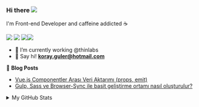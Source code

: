 ### Hi there <a><img src="https://media.giphy.com/media/hvRJCLFzcasrR4ia7z/giphy.gif" width="25px"></a>
I'm Front-end Developer and caffeine addicted :coffee:

<p><a href="https://www.twitter.com/koraycode" target="_blank"><img src="https://img.shields.io/badge/twitter-%231DA1F2.svg?&style=for-the-badge&logo=twitter&logoColor=white" height=25></a> <a href="https://www.linkedin.com/in/koray-guler" target="_blank"><img src="https://img.shields.io/badge/linkedin-%230077B5.svg?&style=for-the-badge&logo=linkedin&logoColor=white" height=25></a> <a href="https://medium.com/@korayguler" target="_blank"><img src="https://img.shields.io/badge/medium-%2312100E.svg?&style=for-the-badge&logo=medium&logoColor=white" height=25></a><a href="https://korayguler.com/" target="_blank"><img src="https://visitor-badge.laobi.icu/badge?page_id=korayguler" height=25/> </a>
</p>
<p>
<!--
<a href="https://www.instagram.com/koraycode/"><img src="https://img.shields.io/badge/instagram-%23E4405F.svg?&style=for-the-badge&logo=instagram&logoColor=white" height=25></a> -->


- :dart: I’m currently working @thinlabs
- :email: Say hi! <b><a href="mailto:koray.guler@hotmail.com">koray.guler@hotmail.com</a></b>


📕 **Blog Posts**
- [Vue.js Componentler Arası Veri Aktarımı (props, emit)](https://korayguler.medium.com/vue-js-componentler-aras%C4%B1-veri-aktar%C4%B1m%C4%B1-props-emit-f228a6ad7223)
- [Gulp, Sass ve Browser-Sync ile basit geliştirme ortamı nasıl oluşturulur?](https://korayguler.medium.com/gulp-sass-ve-browser-sync-ile-basit-geli%C5%9Ftirme-ortam%C4%B1-nas%C4%B1l-olu%C5%9Fturulur-99bb73fa097a)


<details>
  <summary>My GitHub Stats</summary>
  <p>
    
![](https://github.com/korayguler/github-stats/blob/master/generated/overview.svg)
![](https://github.com/korayguler/github-stats/blob/master/generated/languages.svg)

  </p>
</details>
